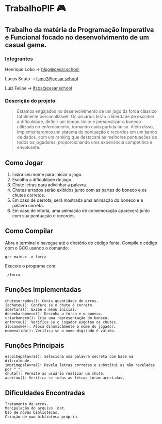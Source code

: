 # TrabalhoPIF 🎮

## Trabalho da matéria de Programação Imperativa e Funcional focado no desenvolvimento de um casual game.

### Integrantes 

Henrique Lobo -> hlqg@cesar.school

Lucas Souto -> lsmc2@cesar.school

Luiz Felipe -> lfsbs@cesar.school

### Descrição do projeto

> Estamos engajados no desenvolvimento de um jogo da forca clássico totalmente personalizável. Os usuários terão a liberdade de escolher a dificuldade, definir um tempo limite e personalizar o boneco utilizado no enforcamento, tornando cada partida única. Além disso, implementaremos um sistema de pontuação e recordes em um banco de dados, com um ranking que destacará as melhores pontuações de todos os jogadores, proporcionando uma experiência competitiva e envolvente.


## Como Jogar

1. Insira seu nome para iniciar o jogo.
2. Escolha a dificuldade do jogo.
3. Chute letras para adivinhar a palavra.
4. Chutes errados serão exibidos junto com as partes do boneco e os chutes corretos.
5. Em caso de derrota, será mostrada uma animação do boneco e a palavra correta.
6. Em caso de vitória, uma animação de comemoração aparecerá junto com sua pontuação e recordes.

## Como Compilar

Abra o terminal e navegue até o diretório do código fonte. Compile o código com o GCC usando o comando:

    gcc main.c -o forca

Execute o programa com:

    ./forca


## Funções Implementadas

    chuteserrados(): Conta quantidade de erros.
    jachutou(): Confere se o chute é correto.
    abertura(): Exibe o menu inicial.
    desenharboneco(): Desenha a forca e o boneco.
    criarboneco(): Cria uma representação do boneco.
    enforcou(): Verifica se o jogador esgotou os chutes.
    alocanome(): Aloca dinamicamente o nome do jogador.
    nomevalido(): Verifica se o nome digitado é válido.

## Funções Principais

    escolhepalavra(): Seleciona uma palavra secreta com base na dificuldade.
    imprimepalavra(): Revela letras corretas e substitui as não reveladas por "_".
    chuta(): Permite ao usuário realizar um chute.
    acertou(): Verifica se todas as letras foram acertadas.

## Dificuldades Encontradas

    Tratamento de erros.
    Manipulação do arquivo .dat.
    Uso de novas bibliotecas.
    Criação de uma biblioteca própria.

